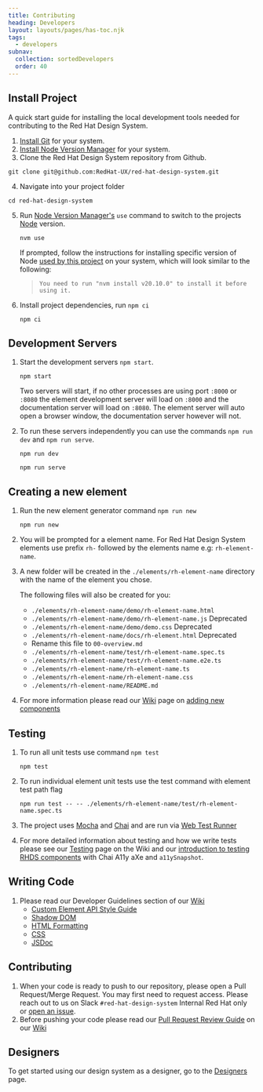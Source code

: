 ```yaml
---
title: Contributing
heading: Developers
layout: layouts/pages/has-toc.njk
tags:
  - developers
subnav:
  collection: sortedDevelopers
  order: 40
---
```


<script type="module" data-helmet>
  import '@rhds/elements/rh-code-block/rh-code-block.js';
  import '@rhds/elements/rh-tag/rh-tag.js';
</script>


<style data-helmet>
  rh-code-block + rh-code-block {
    margin-block-start: var(--rh-spacer-2xl, 32px);
  }
</style>

## Install Project

A quick start guide for installing the local development tools needed for contributing to the Red Hat Design System.

1. [Install Git][installgit] for your system.
2. [Install Node Version Manager][installnodeversionmanager] for your system.  
3. Clone the Red Hat Design System repository from Github.

```shell rhcodeblock
git clone git@github.com:RedHat-UX/red-hat-design-system.git
```

4. Navigate into your project folder

```shell rhcodeblock
cd red-hat-design-system
```

5. Run [Node Version Manager's][nodeversionmanagers] `use` command to switch to 
    the projects [Node][node] version.

    ```shell rhcodeblock
    nvm use
    ```

    If prompted, follow the instructions for installing specific version of Node 
    [used by this project][usedbythisproject] on your system, which will look 
    similar to the following:

    > `You need to run "nvm install v20.10.0" to install it before using it.`

6. Install project dependencies, run `npm ci`

    ```shell rhcodeblock
    npm ci
    ```

## Development Servers

1. Start the development servers `npm start`.

    ```shell rhcodeblock
    npm start
    ```

    Two servers will start, if no other processes are using port `:8000` or 
    `:8080` the element development server will load on `:8000` and the 
    documentation server will load on `:8080`. The element server will auto open 
    a browser window, the documentation server however will not.  

2. To run these servers independently you can use the commands `npm run dev` and 
   `npm run serve`.

    ```shell rhcodeblock
    npm run dev
    ```

    ```shell rhcodeblock
    npm run serve
    ```

## Creating a new element

1. Run the new element generator command `npm run new`

    ```shell rhcodeblock
    npm run new
    ```

2. You will be prompted for a element name.  For Red Hat Design System elements 
   use prefix `rh-` followed by the elements name e.g: `rh-element-name`.

3. A new folder will be created in the `./elements/rh-element-name` directory 
   with the name of the element you chose.

   The following files will also be created for you:

    - `./elements/rh-element-name/demo/rh-element-name.html`
    - `./elements/rh-element-name/demo/rh-element-name.js`
      <rh-tag color="red" variant="outline">Deprecated</rh-tag>
    - `./elements/rh-element-name/demo/demo.css`
      <rh-tag color="red" variant="outline">Deprecated</rh-tag>
    - `./elements/rh-element-name/docs/rh-element.html`
      <rh-tag color="red" variant="outline">Deprecated</rh-tag>
    - Rename this file to `00-overview.md`
    - `./elements/rh-element-name/test/rh-element-name.spec.ts`
    - `./elements/rh-element-name/test/rh-element-name.e2e.ts`
    - `./elements/rh-element-name/rh-element-name.ts`
    - `./elements/rh-element-name/rh-element-name.css`
    - `./elements/rh-element-name/README.md`

4. For more information please read our [Wiki][wiki] page on
   [adding new components][addingnewcomponents] 

## Testing

1. To run all unit tests use command `npm test`

    ```shell rhcodeblock
    npm test
    ```

2. To run individual element unit tests use the test command with element test path flag

    ```shell rhcodeblock
    npm run test -- -- ./elements/rh-element-name/test/rh-element-name.spec.ts
    ```

3. The project uses [Mocha][mocha] and [Chai][chai] and are run via
   [Web Test Runner][webtestrunner]
4. For more detailed information about testing and how we write tests please see 
   our [Testing][testing] page on the Wiki and our [introduction to testing RHDS 
   components][introductiontotestingrhdscomponents] with Chai A11y aXe and
   `a11ySnapshot`.

## Writing Code

1.  Please read our Developer Guidelines section of our [Wiki][wiki]
    - [Custom Element API Style Guide][customelementapistyleguide]
    - [Shadow DOM][shadowdom]
    - [HTML Formatting][htmlformatting]
    - [CSS][css]
    - [JSDoc][jsdoc]

## Contributing 

1. When your code is ready to push to our repository, please open a Pull 
   Request/Merge Request. You may first need to request access. Please reach out 
   to us on Slack `#red-hat-design-system`
   <rh-tag color="red" variant="outline">Internal Red Hat only</rh-tag> or
   [open an issue][openanissue].
2. Before pushing your code please read our
   [Pull Request Review Guide][pullrequestreviewguide] on our [Wiki][wiki]

<uxdot-feedback>
  <h2>Designers</h2>
  <p>To get started using our design system as a designer, go to the <a href="get-started/designers">Designers</a> page.</p>
</uxdot-feedback>

[addingnewcomponents]: https://github.com/RedHat-UX/red-hat-design-system/wiki/Adding-New-Components
[chai]: https://www.chaijs.com/
[css]: https://github.com/RedHat-UX/red-hat-design-system/wiki/CSS-Styles
[customelementapistyleguide]: https://github.com/RedHat-UX/red-hat-design-system/wiki/Custom-Elements-API-Style-Guide
[htmlformatting]: https://github.com/RedHat-UX/red-hat-design-system/wiki/HTML-Formatting
[installgit]: https://git-scm.com/book/en/v2/Getting-Started-Installing-Git
[installnodeversionmanager]: https://github.com/nvm-sh/nvm
[introductiontotestingrhdscomponents]: /accessibility/qa-testing/#accessibility-tools-for-ci%2Fcd-pipelines
[jsdoc]: https://github.com/RedHat-UX/red-hat-design-system/wiki/JSDoc
[mocha]: https://mochajs.org/
[node]: https://nodejs.org/en
[nodeversionmanagers]: https://github.com/nvm-sh/nvm
[openanissue]: https://github.com/RedHat-UX/red-hat-design-system/issues/new/choose
[pullrequestreviewguide]: https://github.com/RedHat-UX/red-hat-design-system/wiki/Pull-Request-Review-Guide
[shadowdom]: https://github.com/RedHat-UX/red-hat-design-system/wiki/Shadow-DOM-Style-Guide
[testing]: https://github.com/RedHat-UX/red-hat-design-system/wiki/Testing
[usedbythisproject]: https://github.com/RedHat-UX/red-hat-design-system/blob/main/.nvmrc
[webtestrunner]: https://modern-web.dev/docs/test-runner/overview/
[wiki]: https://github.com/RedHat-UX/red-hat-design-system/wiki
